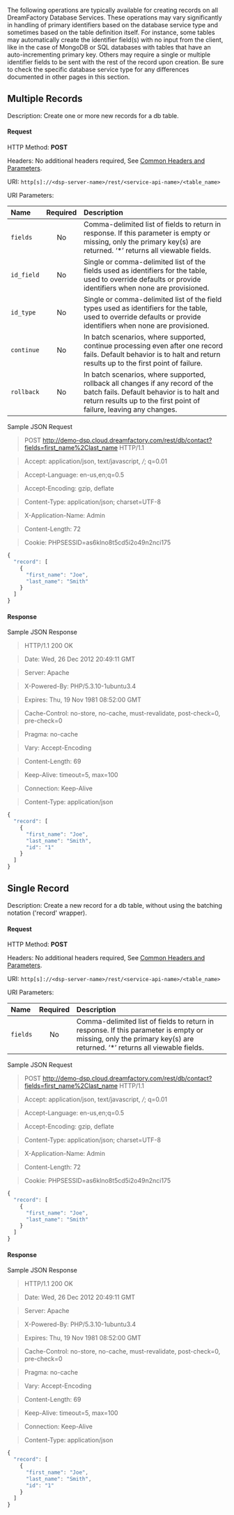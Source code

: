 The following operations are typically available for creating records on all DreamFactory Database Services. These operations may vary significantly in handling of primary identifiers based on the database service type and sometimes based on the table definition itself. For instance, some tables may automatically create the identifier field(s) with no input from the client, like in the case of MongoDB or SQL databases with tables that have an auto-incrementing primary key. Others may require a single or multiple identifier fields to be sent with the rest of the record upon creation. Be sure to check the specific database service type for any differences documented in other pages in this section.

## Multiple Records


Description: Create one or more new records for a db table.

#### Request

HTTP Method: **POST**

Headers: No additional headers required, See [Common Headers and Parameters](Common-Headers-Parameters).

URI: `http[s]://<dsp-server-name>/rest/<service-api-name>/<table_name>`

URI Parameters:

Name | Required | Description
:--- | :------: | :----------
`fields` | No | Comma-delimited list of fields to return in response. If this parameter is empty or missing, only the primary key(s) are returned. ‘*’ returns all viewable fields.
`id_field` | No | Single or comma-delimited list of the fields used as identifiers for the table, used to override defaults or provide identifiers when none are provisioned.
`id_type` | No | Single or comma-delimited list of the field types used as identifiers for the table, used to override defaults or provide identifiers when none are provisioned.
`continue` | No | In batch scenarios, where supported, continue processing even after one record fails. Default behavior is to halt and return results up to the first point of failure.
`rollback` | No | In batch scenarios, where supported, rollback all changes if any record of the batch fails. Default behavior is to halt and return results up to the first point of failure, leaving any changes.


Sample JSON Request

> POST http://demo-dsp.cloud.dreamfactory.com/rest/db/contact?fields=first_name%2Clast_name HTTP/1.1

> Accept: application/json, text/javascript, */*; q=0.01

> Accept-Language: en-us,en;q=0.5

> Accept-Encoding: gzip, deflate

> Content-Type: application/json; charset=UTF-8

> X-Application-Name: Admin

> Content-Length: 72

> Cookie: PHPSESSID=as6klno8t5cd5i2o49n2nci175

```javascript
{
  "record": [
    {
      "first_name": "Joe",
      "last_name": "Smith"
    }
  ]
}
```


#### Response


Sample JSON Response

> HTTP/1.1 200 OK

> Date: Wed, 26 Dec 2012 20:49:11 GMT

> Server: Apache

> X-Powered-By: PHP/5.3.10-1ubuntu3.4

> Expires: Thu, 19 Nov 1981 08:52:00 GMT

> Cache-Control: no-store, no-cache, must-revalidate, post-check=0, pre-check=0

> Pragma: no-cache

> Vary: Accept-Encoding

> Content-Length: 69

> Keep-Alive: timeout=5, max=100

> Connection: Keep-Alive

> Content-Type: application/json

```javascript
{
  "record": [
    {
      "first_name": "Joe",
      "last_name": "Smith",
      "id": "1"
    }
  ]
}
```

## Single Record

Description: Create a new record for a db table, without using the batching notation ('record' wrapper).

#### Request 

HTTP Method: **POST**

Headers: No additional headers required, See [Common Headers and Parameters](Common-Headers-Parameters).

URI: `http[s]://<dsp-server-name>/rest/<service-api-name>/<table_name>`

URI Parameters:

Name | Required | Description
:--- | :------: | :----------
`fields` | No | Comma-delimited list of fields to return in response. If this parameter is empty or missing, only the primary key(s) are returned. ‘*’ returns all viewable fields.

Sample JSON Request

> POST http://demo-dsp.cloud.dreamfactory.com/rest/db/contact?fields=first_name%2Clast_name HTTP/1.1

> Accept: application/json, text/javascript, */*; q=0.01

> Accept-Language: en-us,en;q=0.5

> Accept-Encoding: gzip, deflate

> Content-Type: application/json; charset=UTF-8

> X-Application-Name: Admin

> Content-Length: 72

> Cookie: PHPSESSID=as6klno8t5cd5i2o49n2nci175

```javascript
{
  "record": [
    {
      "first_name": "Joe",
      "last_name": "Smith"
    }
  ]
}
```


#### Response


Sample JSON Response

> HTTP/1.1 200 OK

> Date: Wed, 26 Dec 2012 20:49:11 GMT

> Server: Apache

> X-Powered-By: PHP/5.3.10-1ubuntu3.4

> Expires: Thu, 19 Nov 1981 08:52:00 GMT

> Cache-Control: no-store, no-cache, must-revalidate, post-check=0, pre-check=0

> Pragma: no-cache

> Vary: Accept-Encoding

> Content-Length: 69

> Keep-Alive: timeout=5, max=100

> Connection: Keep-Alive

> Content-Type: application/json

```javascript
{
  "record": [
    {
      "first_name": "Joe",
      "last_name": "Smith",
      "id": "1"
    }
  ]
}
```

